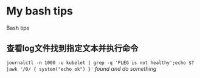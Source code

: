 # My bash tips
Bash tips

## 查看log文件找到指定文本并执行命令
`journalctl -n 1000 -u kubelet | grep -q 'PLEG is not healthy';echo $?|awk '/0/ { system("echo ok") }'`  *found and do something*
